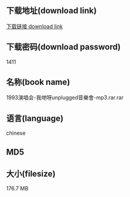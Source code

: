 ## 下载地址(download link)
[下载链接 download link](https://voluble-croquembouche-d321dc.netlify.app/?s=1993%E6%BC%94%E5%94%B1%E4%BC%9A-%E6%88%91%E5%93%8B%E5%91%80unplugged%E9%9F%B3%E6%A8%82%E6%9C%83-mp3.rar)

## 下载密码(download password)
1411

## 名称(book name)
1993演唱会-我哋呀unplugged音樂會-mp3.rar.rar

## 语言(language)
chinese

## MD5


## 大小(filesize)
176.7 MB
